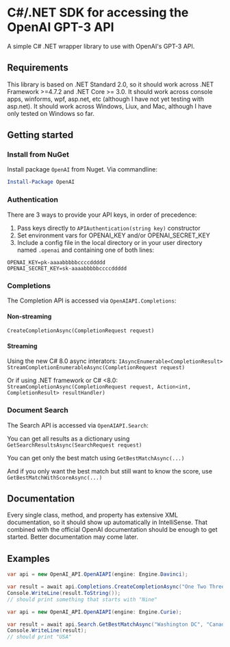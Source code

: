 # C#/.NET SDK for accessing the OpenAI GPT-3 API 

A simple C# .NET wrapper library to use with OpenAI's GPT-3 API.

## Requirements

This library is based on .NET Standard 2.0, so it should work across .NET Framework >=4.7.2 and .NET Core >= 3.0.  It should work across console apps, winforms, wpf, asp.net, etc (although I have not yet testing with asp.net).  It should work across Windows, Liux, and Mac, although I have only tested on Windows so far.

## Getting started

### Install from NuGet

Install package `OpenAI` from Nuget.  Via commandline:
```powershell
Install-Package OpenAI
```

### Authentication
There are 3 ways to provide your API keys, in order of precedence:
1.  Pass keys directly to `APIAuthentication(string key)` constructor
2.  Set environment vars for OPENAI_KEY and/or OPENAI_SECRET_KEY
3.  Include a config file in the local directory or in your user directory named `.openai` and containing one of both lines:
```
OPENAI_KEY=pk-aaaabbbbbccccddddd
OPENAI_SECRET_KEY=sk-aaaabbbbbccccddddd
```

### Completions
The Completion API is accessed via `OpenAIAPI.Completions`:

#### Non-streaming
`CreateCompletionAsync(CompletionRequest request)`

#### Streaming
Using the new C# 8.0 async interators:
`IAsyncEnumerable<CompletionResult> StreamCompletionEnumerableAsync(CompletionRequest request)`

Or if using .NET framework or C# <8.0:
`StreamCompletionAsync(CompletionRequest request, Action<int, CompletionResult> resultHandler)`

### Document Search
The Search API is accessed via `OpenAIAPI.Search`:

You can get all results as a dictionary using `GetSearchResultsAsync(SearchRequest request)`

You can get only the best match using `GetBestMatchAsync(...)`

And if you only want the best match but still want to know the score, use `GetBestMatchWithScoreAsync(...)`

## Documentation

Every single class, method, and property has extensive XML documentation, so it should show up automatically in IntelliSense.  That combined with the official OpenAI documentation should be enough to get started.  Better documentation may come later.

## Examples

```csharp
var api = new OpenAI_API.OpenAIAPI(engine: Engine.Davinci);

var result = await api.Completions.CreateCompletionAsync("One Two Three Four Five Six Seven Eight Nine One Two Three Four Five Six Seven Eight", temperature: 0.1);
Console.WriteLine(result.ToString());
// should print something that starts with "Nine"
```

```csharp
var api = new OpenAI_API.OpenAIAPI(engine: Engine.Curie);

var result = await api.Search.GetBestMatchAsync("Washington DC", "Canada", "China", "USA", "Spain");
Console.WriteLine(result);
// should print "USA"
```
